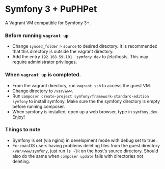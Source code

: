 # Symfony 3 + PuPHPet
A Vagrant VM compatible for Symfony 3+.

### Before running `vagrant up`
* Change `synced_folder` > `source` to desired directory. It is recommended that this directory is outside the vagrant directory.
* Add the entry `192.168.59.101  symfony.dev` to /etc/hosts. This may require administrator privileges.

### When `vagrant up` is completed.
* From the vagrant directory, run `vagrant ssh` to access the guest VM.
* Change directory to `/var/www`.
* Run `composer create-project symfony/framework-standard-edition symfony` to install symfony. Make sure the the symfony directory is empty before running composer.
* When symfony is installed, open up a web browser, type in `symfony.dev`. Enjoy!

### Things to note
* Symfony is set (via nginx) in development mode with debug set to true.
* For macOS users having problems deleting files from the guest directory `/var/www/symfony`, just run `ls -lR` on the host's source directory. Should also do the same when `composer update` fails with directories not deleting.
